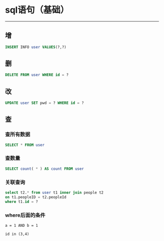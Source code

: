 #  sql语句（基础）

---

## 增

```sql
INSERT INFO user VALUES(?,?)
```

## 删

```sql
DELETE FROM user WHERE id = ?
```

## 改

```sql
UPDATE user SET pwd = ? WHERE id = ?
```

## 查

### 查所有数据
```sql
SELECT * FROM user
```

### 查数量
```sql
SELECT count( * ) AS count FROM user
```

### 关联查询

```sql
select t2.* from user t1 inner join people t2
on t1.peopleID = t2.peopleId
where t1.id = ?
```
### where后面的条件

```
a = 1 AND b = 1
```

```
id in (3,4)
```
